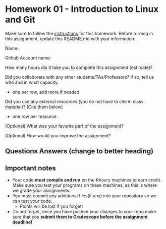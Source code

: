 # Homework 01 - Introduction to Linux and Git 

Make sure to follow the [instructions]([instructions.md](https://github.com/Spring23-CS5008-BOS-Lionelle/hw1-intro-to-linux-and-git)) for this homework. Before turning in this assignment, update this README.md with your information.


Name:

Github Account name: 

How many hours did it take you to complete this assignment (estimate)? 

Did you collaborate with any other students/TAs/Professors? If so, tell us who and in what capacity.  
- one per row, add more if needed


Did you use any external resources (you do not have to cite in class material)? (Cite them below)  
- one row per resource


(Optional) What was your favorite part of the assignment? 

(Optional) How would you improve the assignment? 

## Questions Answers (change to better heading)


## Important notes

* Your code **must compile and run** on the Khoury machines to earn credit. Make sure you test your programs on these machines, as this is where we grade your assignments.
* You must commit any additional files(if any) into your repository so we can test your code.
  * Points will be lost if you forget!
* Do not forget, once you have pushed your changes to your repo make sure that you **submit them to Gradescope before the assignment deadline!**

